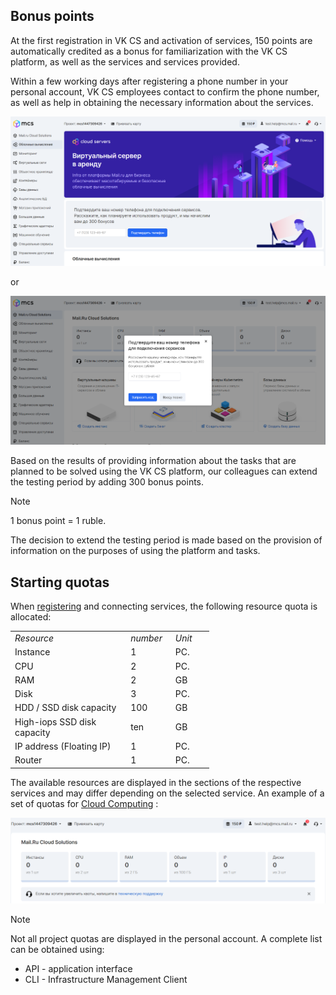 Bonus points
------------

At the first registration in VK CS and activation of services, 150 points are automatically credited as a bonus for familiarization with the VK CS platform, as well as the services and services provided.

Within a few working days after registering a phone number in your personal account, VK CS employees contact to confirm the phone number, as well as help in obtaining the necessary information about the services.

![](./assets/1595463285176-1595463285176.png)

or

![](./assets/1595463303903-1595463303903.png)

Based on the results of providing information about the tasks that are planned to be solved using the VK CS platform, our colleagues can extend the testing period by adding 300 bonus points.

Note

1 bonus point = 1 ruble.

The decision to extend the testing period is made based on the provision of information on the purposes of using the platform and tasks.

Starting quotas
---------------

When [registering](https://mcs.mail.ru/app/signup/) and connecting services, the following resource quota is allocated:

<table style="width: 63%; margin-right: calc(37%);"><tbody><tr><td style="width: 58.2372%;"><em>Resource</em></td><td style="width: 22.532%;"><em>number</em></td><td style="width: 19.0705%;"><em>Unit</em></td></tr><tr><td style="width: 58.2372%;">Instance</td><td style="width: 22.532%;">1</td><td style="width: 19.0705%;">PC.</td></tr><tr><td style="width: 58.2372%;">CPU</td><td style="width: 22.532%;">2</td><td style="width: 19.0705%;">PC.</td></tr><tr><td style="width: 58.2372%;">RAM</td><td style="width: 22.532%;">2</td><td style="width: 19.0705%;">GB</td></tr><tr><td style="width: 58.2372%;">Disk</td><td style="width: 22.532%;">3</td><td style="width: 19.0705%;">PC.</td></tr><tr><td style="width: 58.2372%;">HDD / SSD disk capacity</td><td style="width: 22.532%;">100</td><td style="width: 19.0705%;">GB</td></tr><tr><td style="width: 58.2372%;">High-iops SSD disk capacity</td><td style="width: 22.532%;">ten</td><td style="width: 19.0705%;">GB</td></tr><tr><td style="width: 58.2372%;">IP address (Floating IP)</td><td style="width: 22.532%;">1</td><td style="width: 19.0705%;">PC.</td></tr><tr><td style="width: 58.2372%;">Router</td><td style="width: 22.532%;">1</td><td style="width: 19.0705%;">PC.</td></tr></tbody></table>

The available resources are displayed in the sections of the respective services and may differ depending on the selected service. An example of a set of quotas for [Cloud Computing](https://mcs.mail.ru/app/services/infra/servers/) :

![](./assets/1595462905683-1595462905683.png)

Note

Not all project quotas are displayed in the personal account. A complete list can be obtained using:

*   API - application interface
*   CLI - Infrastructure Management Client